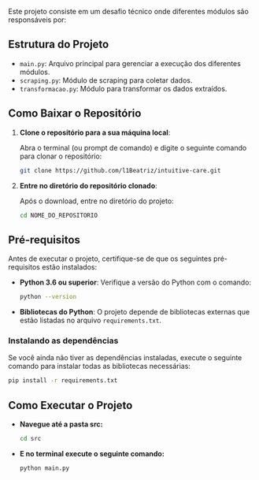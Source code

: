 Este projeto consiste em um desafio técnico onde diferentes módulos são responsáveis por:

## Estrutura do Projeto

- `main.py`: Arquivo principal para gerenciar a execução dos diferentes módulos.
- `scraping.py`: Módulo de scraping para coletar dados.
- `transformacao.py`: Módulo para transformar os dados extraídos.

## Como Baixar o Repositório

1. **Clone o repositório para a sua máquina local**:

    Abra o terminal (ou prompt de comando) e digite o seguinte comando para clonar o repositório:

    ```bash
    git clone https://github.com/l1Beatriz/intuitive-care.git
    ```

2. **Entre no diretório do repositório clonado**:

    Após o download, entre no diretório do projeto:

    ```bash
    cd NOME_DO_REPOSITORIO
    ```

## Pré-requisitos

Antes de executar o projeto, certifique-se de que os seguintes pré-requisitos estão instalados:

- **Python 3.6 ou superior**: Verifique a versão do Python com o comando:

    ```bash
    python --version
    ```

- **Bibliotecas do Python**: O projeto depende de bibliotecas externas que estão listadas no arquivo `requirements.txt`.

### Instalando as dependências

Se você ainda não tiver as dependências instaladas, execute o seguinte comando para instalar todas as bibliotecas necessárias:

```bash
pip install -r requirements.txt
````

## Como Executar o Projeto

- **Navegue até a pasta src:**
  
  ```bash
  cd src
  ````
- **E no terminal execute o seguinte comando:**
  
  ```bash
  python main.py
  ````
